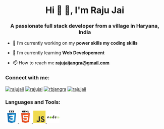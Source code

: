 <h1 align="center">Hi 👋 🙏, I'm Raju Jai</h1>
<h3 align="center">A passionate full stack developer from a village in Haryana, India</h3>

- 🔭 I’m currently working on my **power skills my coding skills**

- 🌱 I’m currently learning **Web Developement**

- 📫 How to reach me **rajujaijangra@gmail.com**

<h3 align="left">Connect with me:</h3>
<p align="left">
<a href="https://twitter.com/rajujaii" target="blank"><img align="center" src="https://raw.githubusercontent.com/rahuldkjain/github-profile-readme-generator/master/src/images/icons/Social/twitter.svg" alt="rajujaii" height="30" width="40" /></a>
<a href="https://www.linkedin.com/in/raju-jai/" target="blank"><img align="center" src="https://raw.githubusercontent.com/rahuldkjain/github-profile-readme-generator/master/src/images/icons/Social/linked-in-alt.svg" alt="rajujai" height="30" width="40" /></a>
<a href="https://www.facebook.com/jangrarb" target="blank"><img align="center" src="https://raw.githubusercontent.com/rahuldkjain/github-profile-readme-generator/master/src/images/icons/Social/facebook.svg" alt="rbjangra" height="30" width="40" /></a>
<a href="https://instagram.com/rajujaii" target="blank"><img align="center" src="https://raw.githubusercontent.com/rahuldkjain/github-profile-readme-generator/master/src/images/icons/Social/instagram.svg" alt="rajujaii" height="30" width="40" /></a>
</p>

<h3 align="left">Languages and Tools:</h3>
<p align="left"> <a href="https://www.w3schools.com/css/" target="_blank"> <img src="https://raw.githubusercontent.com/devicons/devicon/master/icons/css3/css3-original-wordmark.svg" alt="css3" width="40" height="40"/> </a> <a href="https://www.w3.org/html/" target="_blank"> <img src="https://raw.githubusercontent.com/devicons/devicon/master/icons/html5/html5-original-wordmark.svg" alt="html5" width="40" height="40"/> </a> <a href="https://developer.mozilla.org/en-US/docs/Web/JavaScript" target="_blank"> <img src="https://raw.githubusercontent.com/devicons/devicon/master/icons/javascript/javascript-original.svg" alt="javascript" width="40" height="40"/> </a>
<a href="https://nodejs.org" target="_blank"> <img src="https://raw.githubusercontent.com/devicons/devicon/master/icons/nodejs/nodejs-original-wordmark.svg" alt="nodejs" width="40" height="40"/> </a> </p>
